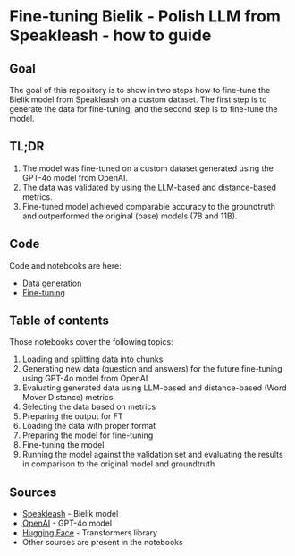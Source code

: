 # Fine-tuning Bielik - Polish LLM from Speakleash - how to guide

## Goal
The goal of this repository is to show in two steps how to fine-tune the Bielik model from Speakleash on a custom dataset. 
The first step is to generate the data for fine-tuning, and the second step is to fine-tune the model.

## TL;DR
1. The model was fine-tuned on a custom dataset generated using the GPT-4o model from OpenAI.
2. The data was validated by using the LLM-based and distance-based metrics.
3. Fine-tuned model achieved comparable accuracy to the groundtruth and outperformed the original (base) models (7B and 11B).


## Code
Code and notebooks are here:
- [Data generation](https://github.com/witold87/llm-bielik-ft-legal/blob/main/src/llm-bielik-ft-data-generation-part-I.ipynb)
- [Fine-tuning](https://github.com/witold87/llm-bielik-ft-legal/blob/main/src/llm-bielik-ft-fine-tuning-part-II.ipynb)
    

## Table of contents

Those notebooks cover the following topics:
1. Loading and splitting data into chunks
2. Generating new data (question and answers) for the future fine-tuning using GPT-4o model from OpenAI
3. Evaluating generated data using LLM-based and distance-based (Word Mover Distance) metrics.
4. Selecting the data based on metrics 
5. Preparing the output for FT
6. Loading the data with proper format
7. Preparing the model for fine-tuning
8. Fine-tuning the model
9. Running the model against the validation set and evaluating the results in comparison to the original model and groundtruth


## Sources
- [Speakleash](https://huggingface.co/speakleash/Bielik-11B-v2.3-Instruct) - Bielik model
- [OpenAI](https://openai.com) - GPT-4o model
- [Hugging Face](https://huggingface.co) - Transformers library
- Other sources are present in the notebooks
